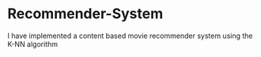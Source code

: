 # Recommender-System
I have implemented a content based movie recommender system using the K-NN algorithm
